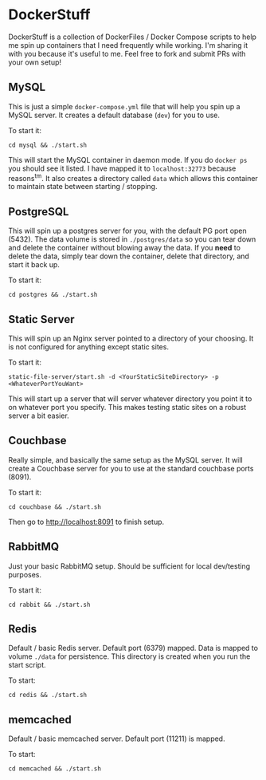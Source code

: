 # DockerStuff

DockerStuff is a collection of DockerFiles / Docker Compose scripts to help me
spin up containers that I need frequently while working. I'm sharing it with
you because it's useful to me. Feel free to fork and submit PRs with your own
setup!

## MySQL

This is just a simple `docker-compose.yml` file that will help you spin up
a MySQL server. It creates a default database (`dev`) for you to use.

To start it:
```
cd mysql && ./start.sh
```

This will start the MySQL container in daemon mode. If you do `docker ps` you
should see it listed. I have mapped it to `localhost:32773` because
reasons<sup>tm</sup>. It also creates a directory called `data` which allows
this container to maintain state between starting / stopping.

## PostgreSQL

This will spin up a postgres server for you, with the default PG port open
(5432). The data volume is stored in `./postgres/data` so you can tear down and
delete the container without blowing away the data. If you **need** to delete
the data, simply tear down the container, delete that directory, and start it
back up.

To start it:
```
cd postgres && ./start.sh
```

## Static Server

This will spin up an Nginx server pointed to a directory of your choosing. It
is not configured for anything except static sites.

To start it:
```
static-file-server/start.sh -d <YourStaticSiteDirectory> -p <WhateverPortYouWant>
```

This will start up a server that will server whatever directory you point it to
on whatever port you specify. This makes testing static sites on a robust
server a bit easier.

## Couchbase

Really simple, and basically the same setup as the MySQL server. It will create
a Couchbase server for you to use at the standard couchbase ports (8091).

To start it:
```
cd couchbase && ./start.sh
```

Then go to [http://localhost:8091](http://localhost:8091) to finish setup.

## RabbitMQ

Just your basic RabbitMQ setup. Should be sufficient for local dev/testing
purposes.

To start it:
```
cd rabbit && ./start.sh
```

## Redis

Default / basic Redis server. Default port (6379) mapped. Data is mapped to
volume `./data` for persistence. This directory is created when you run the
start script.

To start:
```
cd redis && ./start.sh
```

## memcached

Default / basic memcached server. Default port (11211) is mapped.

To start:
```
cd memcached && ./start.sh
```

